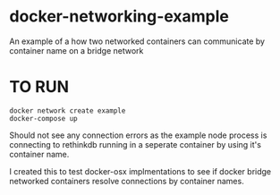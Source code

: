 # docker-networking-example
An example of a how two networked containers can communicate by container name on a bridge network


# TO RUN
```
docker network create example
docker-compose up
```

Should not see any connection errors as the example node process is connecting to rethinkdb running in a seperate container by using it's container name.  

I created this to test docker-osx implmentations to see if docker bridge networked containers resolve connections by container names.
